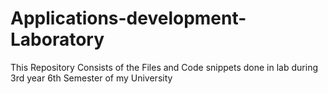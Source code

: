 # Applications-development-Laboratory
This Repository Consists of the Files and Code snippets done in lab during 3rd year 6th Semester of my University
